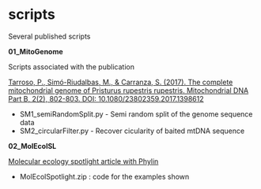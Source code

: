 # scripts
Several published scripts

**01_MitoGenome**

Scripts associated with the publication

[Tarroso, P., Simó-Riudalbas, M., & Carranza, S. (2017). The complete mitochondrial genome of Pristurus rupestris rupestris. Mitochondrial DNA Part B, 2(2), 802-803. DOI: 10.1080/23802359.2017.1398612](https://doi.org/10.1080/23802359.2017.1398612)

- SM1_semiRandomSplit.py - Semi random split of the genome sequence data
- SM2_circularFilter.py - Recover cicularity of baited mtDNA sequence


**02_MolEcolSL**

[Molecular ecology spotlight article with Phylin](https://molecularecologyblog.com/2019/09/03/method-summary-mapping-genetic-patterns-across-landscapes-with-phylin)

- MolEcolSpotlight.zip : code for the examples shown
